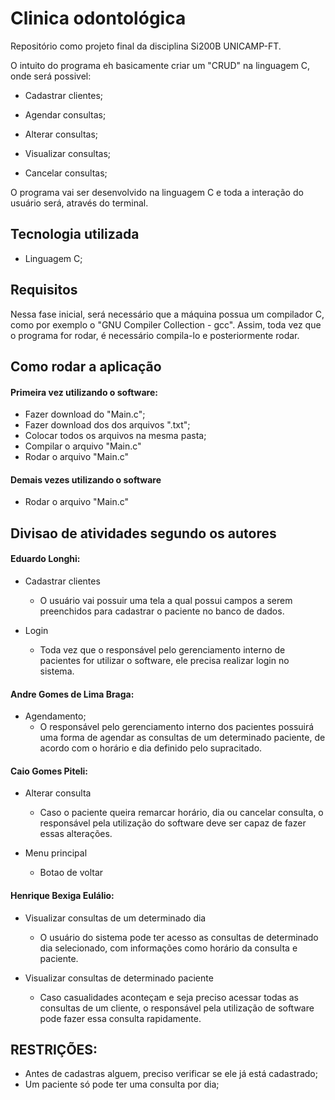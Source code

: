 # Clinica odontológica
Repositório como projeto final da disciplina Si200B UNICAMP-FT.

O intuito do programa eh basicamente criar um "CRUD" na linguagem C, onde será possivel:

- Cadastrar clientes; 
    
- Agendar consultas;
    
- Alterar consultas;
    
- Visualizar consultas;
    
- Cancelar consultas;

O programa vai ser desenvolvido na linguagem C e toda a interação do usuário será, através do terminal.

## Tecnologia utilizada
- Linguagem C;

## Requisitos
Nessa fase inicial, será necessário que a máquina possua um compilador C, como por exemplo o "GNU Compiler Collection - gcc". Assim, toda vez que o programa for rodar, é necessário compila-lo e posteriormente rodar.

## Como rodar a aplicação
#### Primeira vez utilizando o software:
- Fazer download do "Main.c";
- Fazer download dos dos arquivos ".txt";
- Colocar todos os arquivos na mesma pasta;
- Compilar o arquivo "Main.c"
- Rodar o arquivo "Main.c"
#### Demais vezes utilizando o software
- Rodar o arquivo "Main.c"

## Divisao de atividades segundo os autores

#### Eduardo Longhi:

- Cadastrar clientes
	- O usuário vai possuir uma tela a qual possui campos a serem preenchidos para cadastrar o
	paciente no banco de dados.
        
- Login
	- Toda vez que o responsável pelo gerenciamento interno de pacientes for utilizar o software,
	ele precisa realizar login no sistema.

#### Andre Gomes de Lima Braga:

- Agendamento;
	- O responsável pelo gerenciamento interno dos pacientes possuirá uma forma de agendar as
	consultas de um determinado paciente, de acordo com o horário e dia definido pelo supracitado.


#### Caio Gomes Piteli:

- Alterar consulta
	- Caso o paciente queira remarcar horário, dia ou cancelar consulta, o responsável pela
	utilização do software deve ser capaz de fazer essas alterações.

- Menu principal
	- Botao de voltar

#### Henrique Bexiga Eulálio:

- Visualizar consultas de um determinado dia
	- O usuário do sistema pode ter acesso as consultas de determinado dia selecionado, com
	informações como horário da consulta e paciente.

- Visualizar consultas de determinado paciente
	- Caso casualidades aconteçam e seja preciso acessar todas as consultas de um cliente, o
	responsável pela utilização de software pode fazer essa consulta rapidamente.


## RESTRIÇÕES:
- Antes de cadastras alguem, preciso verificar se ele já está cadastrado;
- Um paciente só pode ter uma consulta por dia;
